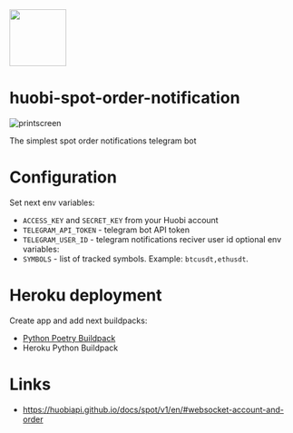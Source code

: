 <img src="https://upload.wikimedia.org/wikipedia/commons/d/d8/Huobi-logo.png" height="100" />

# huobi-spot-order-notification
![printscreen](https://user-images.githubusercontent.com/61391551/171191088-60e3fc7b-1197-48f4-a360-799f3f1829c8.png)

The simplest spot order notifications telegram bot

# Configuration
Set next env variables:
- `ACCESS_KEY` and `SECRET_KEY` from your Huobi account
- `TELEGRAM_API_TOKEN` - telegram bot API token
- `TELEGRAM_USER_ID` - telegram notifications reciver user id
optional env variables:
- `SYMBOLS` - list of tracked symbols. Example: `btcusdt,ethusdt`.

# Heroku deployment
Create app and add next buildpacks:
- [Python Poetry Buildpack](https://github.com/moneymeets/python-poetry-buildpack)
- Heroku Python Buildpack

# Links

- https://huobiapi.github.io/docs/spot/v1/en/#websocket-account-and-order
